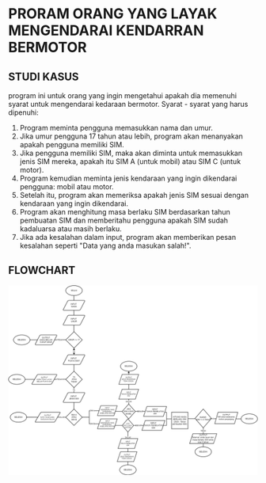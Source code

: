 # PRORAM ORANG YANG LAYAK MENGENDARAI KENDARRAN BERMOTOR

## STUDI KASUS
program ini untuk orang yang ingin mengetahui apakah dia memenuhi syarat untuk mengendarai kedaraan bermotor. Syarat - syarat yang harus dipenuhi: 
   
1. Program meminta pengguna memasukkan nama dan umur.
2. Jika umur pengguna 17 tahun atau lebih, program akan menanyakan apakah pengguna memiliki SIM.
3. Jika pengguna memiliki SIM, maka akan diminta untuk memasukkan jenis SIM mereka, apakah itu SIM A (untuk mobil) atau SIM C (untuk motor).
4. Program kemudian meminta jenis kendaraan yang ingin dikendarai pengguna: mobil atau motor.
5. Setelah itu, program akan memeriksa apakah jenis SIM sesuai dengan kendaraan yang ingin dikendarai.
6. Program akan menghitung masa berlaku SIM berdasarkan tahun pembuatan SIM dan memberitahu pengguna apakah SIM sudah kadaluarsa atau masih berlaku.
7. Jika ada kesalahan dalam input, program akan memberikan pesan kesalahan seperti "Data yang anda masukan salah!".


## FLOWCHART
![Flowchart](flowchart%20sayaa.drawio.png)